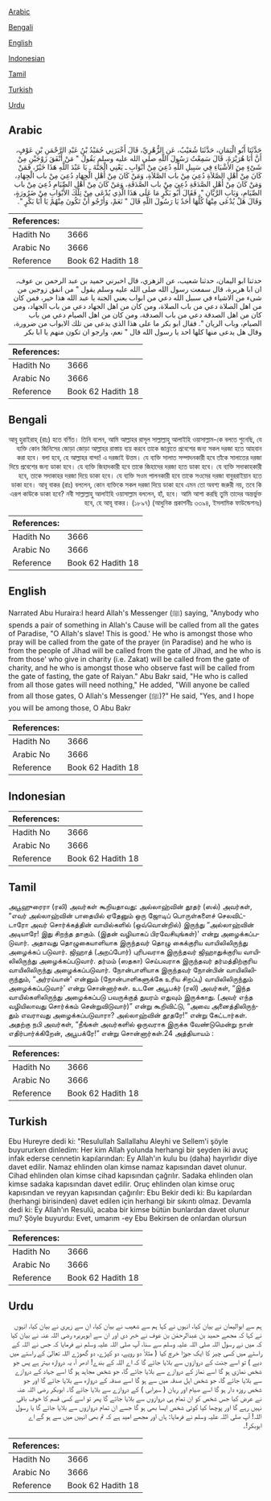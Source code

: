 [Arabic](#arabic)

[Bengali](#bengali)

[English](#english)

[Indonesian](#indonesian)

[Tamil](#tamil)

[Turkish](#turkish)

[Urdu](#urdu)

## Arabic


<div dir="rtl" lang="ar" style={{fontSize:'larger',backgroundColor:'#f8f9fa',padding:20}}>
حَدَّثَنَا أَبُو الْيَمَانِ، حَدَّثَنَا شُعَيْبٌ، عَنِ الزُّهْرِيِّ، قَالَ أَخْبَرَنِي حُمَيْدُ بْنُ عَبْدِ الرَّحْمَنِ بْنِ عَوْفٍ، أَنَّ أَبَا هُرَيْرَةَ، قَالَ سَمِعْتُ رَسُولَ اللَّهِ صلى الله عليه وسلم يَقُولُ ‏"‏ مَنْ أَنْفَقَ زَوْجَيْنِ مِنْ شَىْءٍ مِنَ الأَشْيَاءِ فِي سَبِيلِ اللَّهِ دُعِيَ مِنْ أَبْوَابِ ـ يَعْنِي الْجَنَّةَ ـ يَا عَبْدَ اللَّهِ هَذَا خَيْرٌ، فَمَنْ كَانَ مِنْ أَهْلِ الصَّلاَةِ دُعِيَ مِنْ باب الصَّلاَةِ، وَمَنْ كَانَ مِنْ أَهْلِ الْجِهَادِ دُعِيَ مِنْ باب الْجِهَادِ، وَمَنْ كَانَ مِنْ أَهْلِ الصَّدَقَةِ دُعِيَ مِنْ باب الصَّدَقَةِ، وَمَنْ كَانَ مِنْ أَهْلِ الصِّيَامِ دُعِيَ مِنْ باب الصِّيَامِ، وَبَابِ الرَّيَّانِ ‏"‏‏.‏ فَقَالَ أَبُو بَكْرٍ مَا عَلَى هَذَا الَّذِي يُدْعَى مِنْ تِلْكَ الأَبْوَابِ مِنْ ضَرُورَةٍ، وَقَالَ هَلْ يُدْعَى مِنْهَا كُلِّهَا أَحَدٌ يَا رَسُولَ اللَّهِ قَالَ ‏"‏ نَعَمْ، وَأَرْجُو أَنْ تَكُونَ مِنْهُمْ يَا أَبَا بَكْرٍ ‏"‏‏.‏
</div>
<div style={{backgroundColor:'#f8f9fa',padding:20, marginBottom: 10}}><table> <thead> <tr> <th>References:</th> <th></th> </tr> </thead> <tbody><tr><td>Hadith No</td><td>3666</td></tr><tr><td>Arabic No</td><td>3666</td></tr><tr><td>Reference</td><td>Book 62 Hadith 18</td></tr></tbody></table></div>


<div dir="rtl" lang="ar" style={{fontSize:'larger',backgroundColor:'#f8f9fa',padding:20}}>
حدثنا ابو اليمان، حدثنا شعيب، عن الزهري، قال اخبرني حميد بن عبد الرحمن بن عوف، ان ابا هريرة، قال سمعت رسول الله صلى الله عليه وسلم يقول " من انفق زوجين من شىء من الاشياء في سبيل الله دعي من ابواب يعني الجنة يا عبد الله هذا خير، فمن كان من اهل الصلاة دعي من باب الصلاة، ومن كان من اهل الجهاد دعي من باب الجهاد، ومن كان من اهل الصدقة دعي من باب الصدقة، ومن كان من اهل الصيام دعي من باب الصيام، وباب الريان ". فقال ابو بكر ما على هذا الذي يدعى من تلك الابواب من ضرورة، وقال هل يدعى منها كلها احد يا رسول الله قال " نعم، وارجو ان تكون منهم يا ابا بكر
</div>
<div style={{backgroundColor:'#f8f9fa',padding:20, marginBottom: 10}}><table> <thead> <tr> <th>References:</th> <th></th> </tr> </thead> <tbody><tr><td>Hadith No</td><td>3666</td></tr><tr><td>Arabic No</td><td>3666</td></tr><tr><td>Reference</td><td>Book 62 Hadith 18</td></tr></tbody></table></div>

## Bengali


<div dir="rtl" lang="bn" style={{fontSize:'larger',backgroundColor:'#f8f9fa',padding:20}}>
আবূ হুরাইরাহ্ (রাঃ) হতে বর্ণিত। তিনি বলেন, আমি আল্লাহর রাসূল সাল্লাল্লাহু আলাইহি ওয়াসাল্লাম-কে বলতে শুনেছি, যে ব্যক্তি কোন জিনিসের জোড়া জোড়া আল্লাহর রাস্তায় ব্যয় করবে তাকে জান্নাতে প্রবেশের জন্য সকল দরজা হতে আহবান করা হবে। বলা হবে, হে আল্লাহর বান্দা! এ দরজাই উত্তম। যে ব্যক্তি সালাত সম্পাদনকারী হবে তাঁকে সালাতের দরজা দিয়ে প্রবেশের জন্য ডাকা হবে। যে ব্যক্তি জিহাদকারী হবে তাকে জিহাদের দরজা হতে ডাকা হবে। যে ব্যক্তি সদাকাহকারী হবে, তাকে সদাকাহর দরজা দিয়ে ডাকা হবে। যে ব্যক্তি সওম পালনকারী হবে তাকে সওমের দরজা বাবুররাইয়ান হতে ডাকা হবে। আবূ বাকর (রাঃ) বললেন, কোন ব্যক্তিকে সকল দরজা দিয়ে ডাকা হবে এমন তো অবশ্য জরুরী নয়, তবে কি এরূপ কাউকে ডাকা হবে? নবী সাল্লাল্লাহু আলাইহি ওয়াসাল্লাম বললেন, হাঁ, হবে। আমি আশা করছি তুমি তাদের অন্তর্ভুক্ত হবে, হে আবূ বাকর। (১৮৯৭) (আধুনিক প্রকাশনীঃ ৩৩৯৪, ইসলামিক ফাউন্ডেশনঃ)
</div>
<div style={{backgroundColor:'#f8f9fa',padding:20, marginBottom: 10}}><table> <thead> <tr> <th>References:</th> <th></th> </tr> </thead> <tbody><tr><td>Hadith No</td><td>3666</td></tr><tr><td>Arabic No</td><td>3666</td></tr><tr><td>Reference</td><td>Book 62 Hadith 18</td></tr></tbody></table></div>

## English


<div dir="ltr" lang="en" style={{fontSize:'larger',backgroundColor:'#f8f9fa',padding:20}}>
Narrated Abu Huraira:I heard Allah's Messenger (ﷺ) saying, "Anybody who spends a pair of something in Allah's Cause will be called from all the gates of Paradise, "O Allah's slave! This is good.' He who is amongst those who pray will be called from the gate of the prayer (in Paradise) and he who is from the people of Jihad will be called from the gate of Jihad, and he who is from those' who give in charity (i.e. Zakat) will be called from the gate of charity, and he who is amongst those who observe fast will be called from the gate of fasting, the gate of Raiyan." Abu Bakr said, "He who is called from all those gates will need nothing," He added, "Will anyone be called from all those gates, O Allah's Messenger (ﷺ)?" He said, "Yes, and I hope you will be among those, O Abu Bakr
</div>
<div style={{backgroundColor:'#f8f9fa',padding:20, marginBottom: 10}}><table> <thead> <tr> <th>References:</th> <th></th> </tr> </thead> <tbody><tr><td>Hadith No</td><td>3666</td></tr><tr><td>Arabic No</td><td>3666</td></tr><tr><td>Reference</td><td>Book 62 Hadith 18</td></tr></tbody></table></div>

## Indonesian


<div dir="ltr" lang="id" style={{fontSize:'larger',backgroundColor:'#f8f9fa',padding:20}}>

</div>
<div style={{backgroundColor:'#f8f9fa',padding:20, marginBottom: 10}}><table> <thead> <tr> <th>References:</th> <th></th> </tr> </thead> <tbody><tr><td>Hadith No</td><td>3666</td></tr><tr><td>Arabic No</td><td>3666</td></tr><tr><td>Reference</td><td>Book 62 Hadith 18</td></tr></tbody></table></div>

## Tamil


<div dir="ltr" lang="ta" style={{fontSize:'larger',backgroundColor:'#f8f9fa',padding:20}}>
அபூஹுரைரா (ரலி) அவர்கள் கூறியதாவது: அல்லாஹ்வின் தூதர் (ஸல்) அவர்கள், “எவர் அல்லாஹ்வின் பாதையில் ஏதேனும் ஒரு ஜோடிப் பொருள்களைச் செலவிட்டாரோ அவர் சொர்க்கத்தின் வாயில்களில் (ஒவ்வொன்றில்) இருந்து “அல்லாஹ்வின் அடியாரே! இது சிறந்த தாகும். (இதன் வழியாகப் பிரவேசியுங்கள்)' என்று அழைக்கப்படுவார். அதாவது தொழுகையாளியாக இருந்தவர் தொழு கைக்குரிய வாயிலிலிருந்து அழைக்கப் படுவார். ஜிஹாத் (அறப்போர்) புரிபவராக இருந்தவர் ஜிஹாதுக்குரிய வாயிலிலிருந்து அழைக்கப்படுவார். தர்மம் (ஸதகா) செய்பவராக இருந்தவர் தர்மத்திற்குரிய வாயிலிலிருந்து அழைக்கப்படுவார். நோன்பாளியாக இருந்தவர் நோன்பின் வாயிலிலிருந்தும், “அர்ரய்யான்' என்னும் (நோன்பாளிகளுக்கே உரிய சிறப்பு) வாயிலிலிருந்தும் அழைக்கப்படுவார்' என்று சொன்னார்கள். உடனே அபூபக்ர் (ரலி) அவர்கள், “இந்த வாயில்களிலிருந்து அழைக்கப்படு பவருக்குத் துயரம் எதுவும் இருக்காது. (அவர் எந்த வழியிலாவது சொர்க்கம் சென்றுவிடுவார்)” என்று கூறிவிட்டு, “அவை அனைத்திலிருந்தும் எவராவது அழைக்கப்படுவாரா? அல்லாஹ்வின் தூதரே!” என்று கேட்டார்கள். அதற்கு நபி அவர்கள், “நீங்கள் அவர்களில் ஒருவராக இருக்க வேண்டுமென்று நான் எதிர்பார்க்கிறேன், அபூபக்ரே!” என்று சொன்னார்கள்.24 அத்தியாயம் :
</div>
<div style={{backgroundColor:'#f8f9fa',padding:20, marginBottom: 10}}><table> <thead> <tr> <th>References:</th> <th></th> </tr> </thead> <tbody><tr><td>Hadith No</td><td>3666</td></tr><tr><td>Arabic No</td><td>3666</td></tr><tr><td>Reference</td><td>Book 62 Hadith 18</td></tr></tbody></table></div>

## Turkish


<div dir="ltr" lang="tr" style={{fontSize:'larger',backgroundColor:'#f8f9fa',padding:20}}>
Ebu Hureyre dedi ki: "Resulullah Sallallahu Aleyhi ve Sellem'i şöyle buyururken dinledim: Her kim Allah yolunda herhangi bir şeyden iki avuç infak ederse cennetin kapılarından: Ey Allah'ın kulu bu (daha) hayırlıdır diye davet edilir. Namaz ehlinden olan kimse namaz kapısından davet olunur. Cihad ehlinden olan kimse cihad kapısından çağrılır. Sadaka ehlinden olan kimse sadaka kapısından davet edilir. Oruç ehlinden olan kimse oruç kapısından ve reyyan kapısından çağırılır: Ebu Bekir dedi ki: Bu kapılardan (herhangi birisinden) davet edilen için herhangi bir sıkıntı olmaz. Devamla dedi ki: Ey Allah'ın Resulü, acaba bir kimse bütün bunlardan davet olunur mu? Şöyle buyurdu: Evet, umarım -ey Ebu Bekirsen de onlardan olursun
</div>
<div style={{backgroundColor:'#f8f9fa',padding:20, marginBottom: 10}}><table> <thead> <tr> <th>References:</th> <th></th> </tr> </thead> <tbody><tr><td>Hadith No</td><td>3666</td></tr><tr><td>Arabic No</td><td>3666</td></tr><tr><td>Reference</td><td>Book 62 Hadith 18</td></tr></tbody></table></div>

## Urdu


<div dir="rtl" lang="ur" style={{fontSize:'larger',backgroundColor:'#f8f9fa',padding:20}}>
ہم سے ابوالیمان نے بیان کیا، انہوں نے کہا ہم سے شعیب نے بیان کیا، ان سے زہری نے بیان کیا، انہوں نے کہا کہ مجھے حمید بن عبدالرحمٰن بن عوف نے خبر دی اور ان سے ابوہریرہ رضی اللہ عنہ نے بیان کیا کہ میں نے رسول اللہ صلی اللہ علیہ وسلم سے سنا، آپ صلی اللہ علیہ وسلم نے فرمایا کہ جس نے اللہ کے راستے میں کسی چیز کا ایک جوڑا خرچ کیا ( مثلاً دو روپے، دو کپڑے، دو گھوڑے اللہ تعالیٰ کے راستے میں دیے ) تو اسے جنت کے دروازوں سے بلایا جائے گا کہ اے اللہ کے بندے! ادھر آ، یہ دروازہ بہتر ہے پس جو شخص نمازی ہو گا اسے نماز کے دروازے سے بلایا جائے گا، جو شخص مجاہد ہو گا اسے جہاد کے دروازے سے بلایا جائے گا، جو شخص اہل صدقہ میں سے ہو گا اسے صدقہ کے دروازہ سے بلایا جائے گا اور جو شخص روزہ دار ہو گا اسے صیام اور ریان ( سیرابی ) کے دروازے سے بلایا جائے گا۔ ابوبکر رضی اللہ عنہ نے عرض کیا جس شخص کو ان تمام ہی دروازوں سے بلایا جائے گا پھر تو اسے کسی قسم کا خوف باقی نہیں رہے گا اور پوچھا کیا کوئی شخص ایسا بھی ہو گا جسے ان تمام دروازوں سے بلایا جائے گا یا رسول اللہ! آپ صلی اللہ علیہ وسلم نے فرمایا: ہاں اور مجھے امید ہے کہ تم بھی انہیں میں سے ہو گے اے ابوبکر!۔
</div>
<div style={{backgroundColor:'#f8f9fa',padding:20, marginBottom: 10}}><table> <thead> <tr> <th>References:</th> <th></th> </tr> </thead> <tbody><tr><td>Hadith No</td><td>3666</td></tr><tr><td>Arabic No</td><td>3666</td></tr><tr><td>Reference</td><td>Book 62 Hadith 18</td></tr></tbody></table></div>
